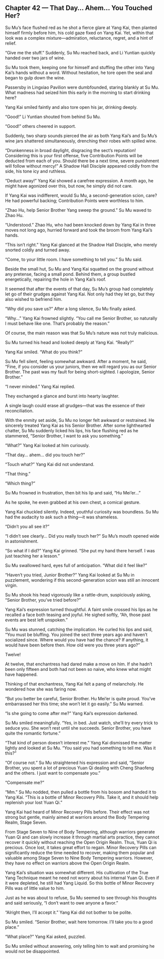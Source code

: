 ## Chapter 42 — That Day… Ahem… You Touched Her?

Su Mu’s face flushed red as he shot a fierce glare at Yang Kai, then planted himself firmly before him, his cold gaze fixed on Yang Kai. Yet, within that look was a complex mixture—admiration, reluctance, regret, and a hint of relief.

“Give me the stuff.” Suddenly, Su Mu reached back, and Li Yuntian quickly handed over two jars of wine.

Su Mu took them, keeping one for himself and stuffing the other into Yang Kai’s hands without a word. Without hesitation, he tore open the seal and began to gulp down the wine.

Passersby in Lingxiao Pavilion were dumbfounded, staring blankly at Su Mu. What madness had seized him this early in the morning to start drinking here?

Yang Kai smiled faintly and also tore open his jar, drinking deeply.

“Good!” Li Yuntian shouted from behind Su Mu.

“Good!” others cheered in support.

Suddenly, two sharp sounds pierced the air as both Yang Kai’s and Su Mu’s wine jars shattered simultaneously, drenching their robes with spilled wine.

“Drunkenness in broad daylight, disgracing the sect’s reputation! Considering this is your first offense, five Contribution Points will be deducted from each of you. Should there be a next time, severe punishment will follow without mercy!” A Shadow Hall Disciple appeared coldly from the side, his tone icy and ruthless.

“Deduct away!” Yang Kai showed a carefree expression. A month ago, he might have agonized over this, but now, he simply did not care.

If Yang Kai was indifferent, would Su Mu, a second-generation scion, care? He had powerful backing; Contribution Points were worthless to him.

“Zhao Hu, help Senior Brother Yang sweep the ground.” Su Mu waved to Zhao Hu.

“Understood.” Zhao Hu, who had been knocked down by Yang Kai in three moves not long ago, hurried forward and took the broom from Yang Kai’s hands.

“This isn’t right.” Yang Kai glanced at the Shadow Hall Disciple, who merely snorted coldly and turned away.

“Come, to your little room. I have something to tell you.” Su Mu said.

Beside the small hut, Su Mu and Yang Kai squatted on the ground without any pretense, facing a small pond. Behind them, a group bustled energetically, repairing the hole in Yang Kai’s roof.

It seemed that after the events of that day, Su Mu’s group had completely let go of their grudges against Yang Kai. Not only had they let go, but they also wished to befriend him.

“Why did you save us?” After a long silence, Su Mu finally asked.

“Why...” Yang Kai frowned slightly. “You call me Senior Brother, so naturally I must behave like one. That’s probably the reason.”

Of course, the main reason was that Su Mu’s nature was not truly malicious.

Su Mu turned his head and looked deeply at Yang Kai. “Really?”

Yang Kai smiled. “What do you think?”

Su Mu fell silent, feeling somewhat awkward. After a moment, he said, “Fine, if you consider us your juniors, then we will regard you as our Senior Brother. The past was my fault for being short-sighted. I apologize, Senior Brother.”

“I never minded.” Yang Kai replied.

They exchanged a glance and burst into hearty laughter.

A single laugh could erase all grudges—that was the essence of their reconciliation.

With the enmity set aside, Su Mu no longer felt awkward or restrained. He sincerely treated Yang Kai as his Senior Brother. After some lighthearted chatter, Su Mu suddenly licked his lips, his face flushing red as he stammered, “Senior Brother, I want to ask you something.”

“What?” Yang Kai looked at him curiously.

“That day… ahem… did you touch her?”

“Touch what?” Yang Kai did not understand.

“That thing.”

“Which thing?”

Su Mu frowned in frustration, then bit his lip and said, “Hu Mei’er…”

As he spoke, he even grabbed at his own chest, a comical gesture.

Yang Kai chuckled silently. Indeed, youthful curiosity was boundless. Su Mu had the audacity to ask such a thing—it was shameless.

“Didn’t you all see it?”

“I didn’t see clearly… Did you really touch her?” Su Mu’s mouth opened wide in astonishment.

“So what if I did?” Yang Kai grinned. “She put my hand there herself. I was just teaching her a lesson.”

Su Mu swallowed hard, eyes full of anticipation. “What did it feel like?”

“Haven’t you tried, Junior Brother?” Yang Kai looked at Su Mu in puzzlement, wondering if this second-generation scion was still an innocent virgin.

Su Mu shook his head vigorously like a rattle-drum, suspiciously asking, “Senior Brother, you’ve tried before?”

Yang Kai’s expression turned thoughtful. A faint smile crossed his lips as he recalled a face both teasing and joyful. He sighed softly, “Ah, those past events are best left unspoken.”

Su Mu was stunned, catching the implication. He curled his lips and said, “You must be bluffing. You joined the sect three years ago and haven’t socialized since. Where would you have had the chance? If anything, it would have been before then. How old were you three years ago?”

Twelve!

At twelve, that enchantress had dared make a move on him. If she hadn’t been only fifteen and both had not been so naive, who knew what might have happened.

Thinking of that enchantress, Yang Kai felt a pang of melancholy. He wondered how she was faring now.

“But you better be careful, Senior Brother. Hu Mei’er is quite proud. You’ve embarrassed her this time; she won’t let it go easily.” Su Mu warned.

“Is she going to come after me?” Yang Kai’s expression darkened.

Su Mu smiled meaningfully. “Yes, in bed. Just watch, she’ll try every trick to seduce you. She won’t rest until she succeeds. Senior Brother, you have quite the romantic fortune.”

“That kind of person doesn’t interest me.” Yang Kai dismissed the matter lightly and looked at Su Mu. “You said you had something to tell me. Was it this?”

“Of course not.” Su Mu straightened his expression and said, “Senior Brother, you spent a lot of precious Yuan Qi dealing with Cheng Shaofeng and the others. I just want to compensate you.”

“Compensate me?”

“Mm.” Su Mu nodded, then pulled a bottle from his bosom and handed it to Yang Kai. “This is a bottle of Minor Recovery Pills. Take it, and it should help replenish your lost Yuan Qi.”

Yang Kai had heard of Minor Recovery Pills before. Their effect was not strong but gentle, mainly aimed at warriors around the Body Tempering Realm, Stage Seven.

From Stage Seven to Nine of Body Tempering, although warriors generate Yuan Qi and can slowly increase it through martial arts practice, they cannot recover it quickly without reaching the Open Origin Realm. Thus, Yuan Qi is precious. Once lost, it takes great effort to regain. Minor Recovery Pills can significantly reduce the time needed to recover, making them popular and valuable among Stage Seven to Nine Body Tempering warriors. However, they have no effect on warriors above the Open Origin Realm.

Yang Kai’s situation was somewhat different. His cultivation of the True Yang Technique meant he need not worry about his internal Yuan Qi. Even if it were depleted, he still had Yang Liquid. So this bottle of Minor Recovery Pills was of little value to him.

Just as he was about to refuse, Su Mu seemed to see through his thoughts and said seriously, “I don’t want to owe anyone a favor.”

“Alright then, I’ll accept it.” Yang Kai did not bother to be polite.

Su Mu smiled. “Senior Brother, wait here tomorrow. I’ll take you to a good place.”

“What place?” Yang Kai asked, puzzled.

Su Mu smiled without answering, only telling him to wait and promising he would not be disappointed.